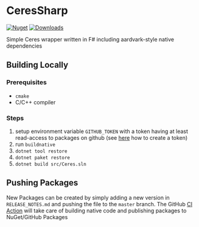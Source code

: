 # CeresSharp

[![Nuget](https://badgen.net/nuget/v/MiniCV/pre)](https://www.nuget.org/packages/MiniCV/)
[![Downloads](https://badgen.net/nuget/dt/MiniCV)](https://www.nuget.org/packages/MiniCV/)

Simple Ceres wrapper written in F# including aardvark-style native dependencies

## Building Locally

### Prerequisites

* `cmake`
* C/C++ compiler

### Steps
1. setup environment variable `GITHUB_TOKEN` with a token having at least read-access to packages on github (see [here](https://docs.github.com/en/authentication/keeping-your-account-and-data-secure/creating-a-personal-access-token) how to create a token)
2. run `buildnative`
3. `dotnet tool restore`
4. `dotnet paket restore`
5. `dotnet build src/Ceres.sln`

## Pushing Packages

New Packages can be created by simply adding a new version in `RELEASE_NOTES.md` and pushing the file to the `master` branch.
The GitHub [CI Action](https://github.com/aardvark-community/MiniCV/actions/workflows/publish.yml) will take care of building native code and publishing packages to NuGet/GitHub Packages